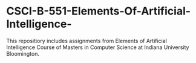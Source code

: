 # CSCI-B-551-Elements-Of-Artificial-Intelligence-
This repositiory includes assignments from Elements of Artificial Intelligence Course of Masters in Computer Science at Indiana University Bloomington.
